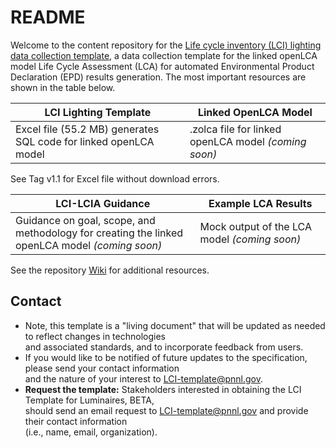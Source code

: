 # README
Welcome to the content repository for the [Life cycle inventory (LCI) lighting data collection template](https://www.energy.gov/eere/ssl/life-cycle-inventory-template-luminaires), a data collection template for the linked openLCA model Life Cycle Assessment (LCA) for automated Environmental Product Declaration (EPD) results generation. The most important resources are shown in the table below.

LCI Lighting Template | Linked OpenLCA Model
--------------------- | -------------------
Excel file (55.2 MB) generates SQL code for linked openLCA model | .zolca file for linked openLCA model _(coming soon)_
See Tag v1.1 for Excel file without download errors.

LCI-LCIA Guidance | Example LCA Results
----------------- | -----------------------
Guidance on goal, scope, and methodology for creating the linked <br />openLCA model _(coming soon)_ | Mock output of the LCA model _(coming soon)_

See the repository [Wiki](github.com/rferaldipnnl/lci_lighting_template/wiki) for additional resources.

## Contact
*  Note, this template is a "living document" that will be updated as needed to reflect changes in technologies <br>and associated standards, and to incorporate feedback from users. 
*  If you would like to be notified of future updates to the specification, please send your contact information <br>and the nature of your interest to [LCI-template@pnnl.gov](mailto:LCI-template@pnnl.gov?subject=[Github]updates%20to%20LCI-template).
*  **Request the template:** Stakeholders interested in obtaining the LCI Template for Luminaires, BETA,<br>should send an email request to [LCI-template@pnnl.gov](mailto:LCI-template@pnnl.gov?subject=[Github]receive%20LCI-template) and provide their contact information <br>(i.e., name, email, organization).





